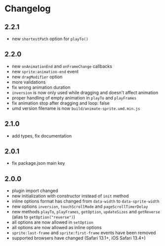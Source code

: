 # Changelog
## 2.2.1
- new ```shortestPath``` option for ```playTo()```
## 2.2.0
- new ```onAnimationEnd``` and ```onFrameChange``` callbacks
- new ```sprite:animation-end``` event
- new ```dragModifier``` option
- more validations
- fix wrong animation duration
- ```inversion``` is now only used while dragging and doesn't affect animation
- proper handling of empty animation in ```playTo``` and ```playFrames```
- fix animation stop after dragging and loop: false
- umd version filename is now ```build/animate-sprite.umd.min.js```
## 2.1.0
- add types, fix documentation
## 2.0.1
- fix package.json main key
## 2.0.0
- plugin import changed
- new initialization with constructor instead of ```init``` method  
- inline options format has changed from ```data-width``` to ```data-sprite-width```
- new options ```inversion```, ```touchScrollMode``` and ```pageScrollTimerDelay```
- new methods ```playTo```, ```playFrames```, ```getOption```, ```updateSizes``` and 
  ```getReverse``` (alias to ```getOption("reverse")```)
- all options are now allowed in ```setOption```
- all options are now allowed as inline options
- ```sprite:last-frame``` and ```sprite:first-frame``` events have been removed
- supported browsers have changed (Safari 13.1+, iOS Safari 13.4+)

